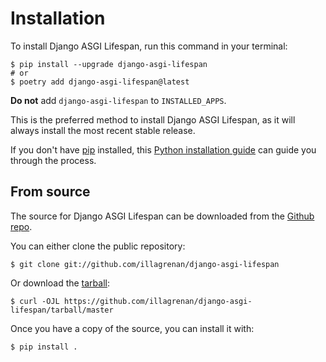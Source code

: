 # Installation

To install Django ASGI Lifespan, run this command in your terminal:

``` console
$ pip install --upgrade django-asgi-lifespan
# or
$ poetry add django-asgi-lifespan@latest
```

**Do not** add `django-asgi-lifespan` to `INSTALLED_APPS`.

This is the preferred method to install Django ASGI Lifespan, as it will always install the most recent stable release.

If you don't have [pip][] installed, this [Python installation guide][]
can guide you through the process.

## From source

The source for Django ASGI Lifespan can be downloaded from
the [Github repo][].

You can either clone the public repository:

``` console
$ git clone git://github.com/illagrenan/django-asgi-lifespan
```

Or download the [tarball][]:

``` console
$ curl -OJL https://github.com/illagrenan/django-asgi-lifespan/tarball/master
```

Once you have a copy of the source, you can install it with:

``` console
$ pip install .
```

  [pip]: https://pip.pypa.io
  [Python installation guide]: http://docs.python-guide.org/en/latest/starting/installation/
  [Github repo]: https://github.com/illagrenan/django-asgi-lifespan
  [tarball]: https://github.com/illagrenan/django-asgi-lifespan/tarball/master
